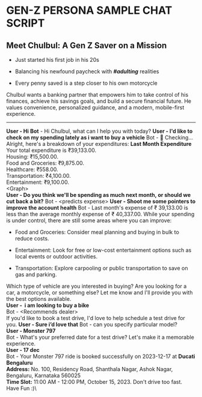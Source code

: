 # GEN-Z PERSONA SAMPLE CHAT SCRIPT

## **Meet Chulbul:** **A Gen Z Saver on a Mission**

- Just started his first job in his 20s

- Balancing his newfound paycheck with **_#adulting_** realities

- Every penny saved is a step closer to his own motorcycle

Chulbul wants a banking partner that empowers him to take control of his finances, achieve his savings goals, and build a secure financial future. He values convenience, personalized guidance, and a modern, mobile-first experience.

---

**User - Hi**
**Bot** - Hi Chulbul, what can I help you with today?
**User - I'd like to check on my spending lately as i want to buy a vehicle**
Bot - 📆 Checking... Alright, here's a breakdown of your expenditures:
**Last Month Expenditure**
Your total expenditure is ₹39,133.00.\
Housing: ₹15,500.00.\
Food and Groceries: ₹9,875.00.\
Healthcare: ₹558.00.\
Transportation: ₹4,100.00.\
Entertainment: ₹9,100.00.\
\<Graph>\
**User - Do you think we'll be spending as much next month, or should we cut back a bit?**
Bot - \<predicts expense>
**User - Shoot me some pointers to improve the account health**
Bot - Last month's expense of ₹ 39,133.00 is less than the average monthly expense of ₹ 40,337.00.
While your spending is under control, there are still some areas where you can improve:

- Food and Groceries: Consider meal planning and buying in bulk to reduce costs.

- Entertainment: Look for free or low-cost entertainment options such as local events or outdoor activities.

- Transportation: Explore carpooling or public transportation to save on gas and parking.

Which type of vehicle are you interested in buying? Are you looking for a car, a motorcycle, or something else? Let me know and I'll provide you with the best options available.\
**User -  i am looking to buy a bike**\
Bot - \<Recommends dealer>\
If you'd like to book a test drive, I'd love to help schedule a test drive for you.
**User - Sure i’d love that**
Bot - can you specify particular model?\
**User - Monster 797**\
Bot - What's your preferred date for a test drive? Let's make it a memorable experience.\
**User - 17 dec**\
Bot - Your Monster 797 ride is booked successfully on 2023-12-17 at **Ducati Bengaluru**\
**Address:** No. 100, Residency Road, Shanthala Nagar, Ashok Nagar, Bengaluru, Karnataka 560025\
**Time Slot:** 11:00 AM - 12:00 PM, October 15, 2023. Don't drive too fast. Have Fun :)\
